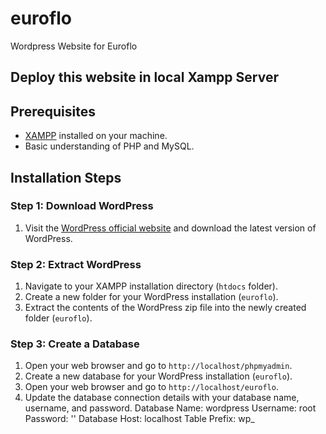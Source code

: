# euroflo
Wordpress Website for Euroflo
## Deploy this website in local Xampp Server

## Prerequisites

- [XAMPP](https://www.apachefriends.org/index.html) installed on your machine.
- Basic understanding of PHP and MySQL.

## Installation Steps

### Step 1: Download WordPress

1. Visit the [WordPress official website](https://wordpress.org/) and download the latest version of WordPress.

### Step 2: Extract WordPress

1. Navigate to your XAMPP installation directory (`htdocs` folder).
2. Create a new folder for your WordPress installation (`euroflo`).
3. Extract the contents of the WordPress zip file into the newly created folder (`euroflo`).

### Step 3: Create a Database

1. Open your web browser and go to `http://localhost/phpmyadmin`.
2. Create a new database for your WordPress installation (`euroflo`).
3. Open your web browser and go to `http://localhost/euroflo`.
4. Update the database connection details with your database name, username, and password.
Database Name: wordpress
Username: root
Password: ''
Database Host: localhost
Table Prefix: wp_
